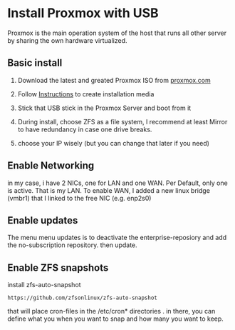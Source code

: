 # Install Proxmox with USB

Proxmox is the main operation system of the host that runs all other server by sharing the own hardware virtualized.

## Basic install

1) Download the latest and greated Proxmox ISO from [proxmox.com](https://www.proxmox.com/de/downloads/category/proxmox-virtual-environment)

2) Follow [Instructions](https://pve.proxmox.com/wiki/Prepare_Installation_Media) to create installation media

3) Stick that USB stick in the Proxmox Server and boot from it

4) During install, choose ZFS as a file system, I recommend at least Mirror to have redundancy in case one drive breaks.

5) choose your IP wisely (but you can change that later if you need)

## Enable Networking
in my case, i have 2 NICs, one for LAN and one WAN. 
Per Default, only one is active. That is my LAN. 
To enable WAN, I added a new linux bridge (vmbr1) that I linked to the free NIC (e.g. enp2s0)

## Enable updates

The menu menu updates is to deactivate the enterprise-reposiory and add the no-subscription repository. then update. 

## Enable ZFS snapshots
install zfs-auto-snapshot

    https://github.com/zfsonlinux/zfs-auto-snapshot

that will place cron-files in the /etc/cron* directories . in there, you can define what you when you want to snap and how many you want to keep. 

